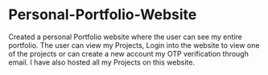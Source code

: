 # Personal-Portfolio-Website
Created a personal Portfolio website where the user can see my entire portfolio. The user can view my Projects, Login into the website to view one of the projects or can create a new account my OTP verification through email. I have also hosted all my Projects on this website.

